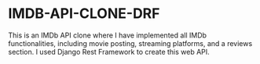 # IMDB-API-CLONE-DRF
This is an IMDb API clone where I have implemented all IMDb functionalities, including movie posting, streaming platforms, and a reviews section. I used Django Rest Framework to create this web API.
